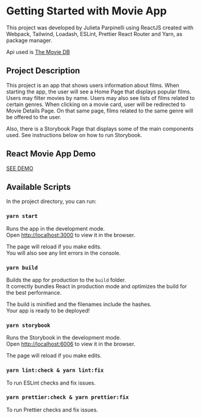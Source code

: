 # Getting Started with Movie App

This project was developed by Julieta Parpinelli using ReactJS created with Webpack, Tailwind, Loadash, ESLint, Prettier React Router and Yarn, as package manager.

Api used is [The Movie DB](https://developers.themoviedb.org/3/genres/get-movie-list)

## Project Description

This project is an app that shows users information about films. When starting the app, the user will see a Home Page that displays popular films. Users may filter movies by name. Users may also see lists of films related to certain genres. When clicking on a movie card, user will be redirected to Movie Details Page. On that same page, films related to the same genre will be offered to the user.

Also, there is a Storybook Page that displays some of the main components used. See instructions below on how to run Storybook.

## React Movie App Demo

[SEE DEMO](https://drive.google.com/file/d/1fQIiwasPVGWj3WHkj7TElNgfTz4pxEsK/view?usp=sharing)

## Available Scripts

In the project directory, you can run:

### `yarn start`

Runs the app in the development mode.\
Open [http://localhost:3000](http://localhost:3000) to view it in the browser.

The page will reload if you make edits.\
You will also see any lint errors in the console.

### `yarn build`

Builds the app for production to the `build` folder.\
It correctly bundles React in production mode and optimizes the build for the best performance.

The build is minified and the filenames include the hashes.\
Your app is ready to be deployed!

### `yarn storybook`

Runs the Storybook in the development mode.\
Open [http://localhost:6006](http://localhost:6006) to view it in the browser.

The page will reload if you make edits.

### `yarn lint:check & yarn lint:fix `

To run ESLint checks and fix issues.

### `yarn prettier:check & yarn prettier:fix `

To run Prettier checks and fix issues.


